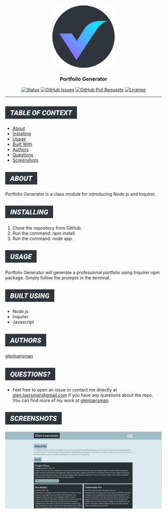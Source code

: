 <p align="center">
 <img width=200px height=200px src="./images/logo-round-dark.png" alt="Project logo"></a>
</p>

<h3 align="center">Portfolio Generator</h3>

<div align="center">

[![Status](https://img.shields.io/badge/status-active-success.svg)]()
[![GitHub Issues](https://img.shields.io/github/issues/glenluersman/portfolio-generator.svg)](https://github.com/glenluersman/portfolio-generator/issues)
[![GitHub Pull Requests](https://img.shields.io/github/issues-pr/glenluersman/portfolio-generator.svg)](https://github.com/glenluersman/portfolio-generator/pulls)
[![License](https://img.shields.io/badge/license-MIT-blue.svg)](/LICENSE)

</div>

---

## <img src="https://github.com/teamjuli0/readme-badges/blob/main/themes/clean-dark/menu-categories/table-of-context.png?raw=true" style="height: 40px">

- [About](#about)
- [Installing](#installing)
- [Usage](#usage)
- [Built With](#built_using)
- [Authors](#authors)
- [Questions](#questions)
- [Screenshots](#screenshots)

## <img id="about" src="https://github.com/teamjuli0/readme-badges/blob/main/themes/clean-dark/menu-categories/about.png?raw=true" style="height: 40px">

Portfolio Generator is a class module for introducing Node.js and Inquirer.

## <img id="installing" src="https://github.com/teamjuli0/readme-badges/blob/main/themes/clean-dark/menu-categories/installing.png?raw=true" style="height: 40px">

1. Clone the repository from GitHub.
2. Run the command: npm install.
3. Run the command: node app.

## <img id="usage" src="https://github.com/teamjuli0/readme-badges/blob/main/themes/clean-dark/menu-categories/usage.png?raw=true" style="height: 40px">

Portfolio Generator will generate a professional portfolio using Inquirer npm package. Simply follow the prompts in the terminal.

## <img id="built_using" src="https://github.com/teamjuli0/readme-badges/blob/main/themes/clean-dark/menu-categories/built-using.png?raw=true" style="height: 40px">

- Node.js
- Inquirer
- Javascript

## <img id="authors" src="https://github.com/teamjuli0/readme-badges/blob/main/themes/clean-dark/menu-categories/authors.png?raw=true" style="height: 40px">

[glenluersman](https://github.com/glenluersman)

## <img id="questions" src="https://github.com/teamjuli0/readme-badges/blob/main/themes/clean-dark/menu-categories/questions-alt.png?raw=true" style="height: 40px">

- Feel free to open an issue or contact me directly at glen.luersman@gmail.com if you have any questions about the repo. You can find more of my work at [glenluersman](https://github.com/glenluersman/).

## <img id="screenshots" src="https://github.com/teamjuli0/readme-badges/blob/main/themes/clean-dark/menu-categories/screenshots.png?raw=true" style="height: 40px">

<img style="margin: 0 0 15px 0" src="./images/portfolio-generator.PNG" ></a>
